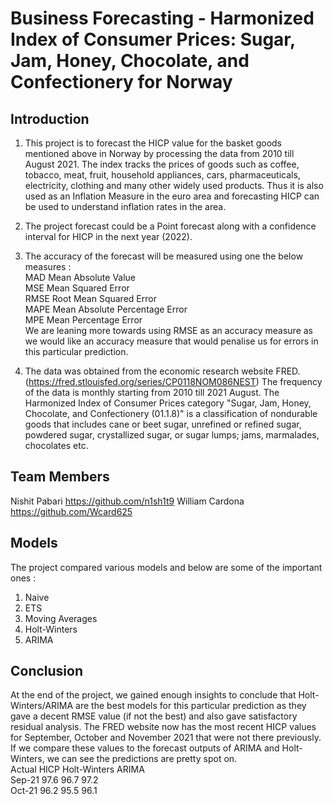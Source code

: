 # Business Forecasting - Harmonized Index of Consumer Prices: Sugar, Jam, Honey, Chocolate, and Confectionery for Norway

## Introduction
1. This project is to forecast the HICP value for the basket goods mentioned above in Norway by processing the data from 2010 till August 2021. The index tracks the prices of goods such as coffee, tobacco, meat, fruit, household appliances, cars, pharmaceuticals, electricity, clothing and many other widely used products. Thus it is also used as an Inflation Measure in the euro area and forecasting HICP can be used to understand inflation rates in the area.

2. The project forecast could be a Point forecast along with a confidence interval for HICP in the next year (2022).

3. The accuracy of the forecast will be measured using one the below measures : <br />
MAD  Mean Absolute Value <br />
MSE Mean Squared Error <br />
RMSE Root Mean Squared Error <br />
MAPE Mean Absolute Percentage Error <br />
MPE Mean Percentage Error <br />
We are leaning more towards using RMSE as an accuracy measure as we would like an accuracy measure that would penalise us for errors in this particular prediction.

4. The data was obtained from the economic research website FRED. (https://fred.stlouisfed.org/series/CP0118NOM086NEST)
The frequency of the data is monthly starting from 2010 till 2021 August. The Harmonized Index of Consumer Prices category "Sugar, Jam, Honey, Chocolate, and Confectionery (01.1.8)" is a classification of nondurable goods that includes cane or beet sugar, unrefined or refined sugar, powdered sugar, crystallized sugar, or sugar lumps; jams, marmalades, chocolates etc. 

## Team Members 

Nishit Pabari https://github.com/n1sh1t9
William Cardona https://github.com/Wcard625  

## Models 

The project compared various models and below are some of the important ones : <br />
1) Naive <br />
2) ETS <br />
3) Moving Averages <br />
4) Holt-Winters <br />
5) ARIMA <br />

## Conclusion 

At the end of the project, we gained enough insights to conclude that Holt-Winters/ARIMA are the best models for this particular prediction as they gave a decent RMSE value (if not the best) and also gave satisfactory residual analysis. The FRED website now has the most recent HICP values for September, October and November 2021 that were not there previously. If we compare these values to the forecast outputs of ARIMA and Holt-Winters, we can see the predictions are pretty spot on. <br />
	      Actual HICP 	Holt-Winters	ARIMA <br />
Sep-21	97.6	        96.7	        97.2  <br />
Oct-21	96.2	        95.5	        96.1  <br />
<br />

